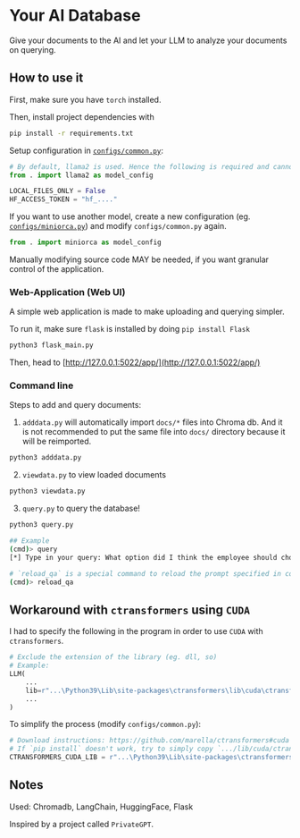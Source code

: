 # Your AI Database
Give your documents to the AI and let your LLM to analyze your documents on querying.

## How to use it
First, make sure you have `torch` installed. 

Then, install project dependencies with 
```sh
pip install -r requirements.txt
```

Setup configuration in [`configs/common.py`](configs/common.py):
```py
# By default, llama2 is used. Hence the following is required and cannot be empty
from . import llama2 as model_config

LOCAL_FILES_ONLY = False
HF_ACCESS_TOKEN = "hf_...."
```

If you want to use another model, create a new configuration (eg. [`configs/miniorca.py`](configs/miniorca.py)) and modify `configs/common.py` again.
```py
from . import miniorca as model_config
```

Manually modifying source code MAY be needed, if you want granular control of the application.

### Web-Application (Web UI)
A simple web application is made to make uploading and querying simpler.

To run it, make sure `flask` is installed by doing `pip install Flask`
```sh
python3 flask_main.py
```

Then, head to [http://127.0.0.1:5022/app/](http://127.0.0.1:5022/app/)

### Command line
Steps to add and query documents:

1. `adddata.py` will automatically import `docs/*` files into Chroma db. And it is not recommended to put the same file into `docs/` directory because it will be reimported.
```sh
python3 adddata.py
```

2. `viewdata.py` to view loaded documents
```sh
python3 viewdata.py
```

3. `query.py` to query the database!
```sh
python3 query.py

## Example
(cmd)> query
[*] Type in your query: What option did I think the employee should choose?

# `reload_qa` is a special command to reload the prompt specified in config.PROMPT_TEMPLATE
(cmd)> reload_qa
```

## Workaround with `ctransformers` using `CUDA`
I had to specify the following in the program in order to use `CUDA` with `ctransformers`.
```py
# Exclude the extension of the library (eg. dll, so)
# Example:
LLM(
    ...
    lib=r"...\Python39\Lib\site-packages\ctransformers\lib\cuda\ctransformers",
    ...
)
```

To simplify the process (modify `configs/common.py`):
```py
# Download instructions: https://github.com/marella/ctransformers#cuda
# If `pip install` doesn't work, try to simply copy `.../lib/cuda/ctransformers.dll` into the corresponding location
CTRANSFORMERS_CUDA_LIB = r"...\Python39\Lib\site-packages\ctransformers\lib\cuda\ctransformers"
```

## Notes
Used: Chromadb, LangChain, HuggingFace, Flask

Inspired by a project called `PrivateGPT`.